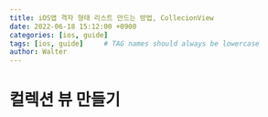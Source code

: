 ```yaml
---
title: iOS앱 격자 형태 리스트 만드는 방법, CollecionView
date: 2022-06-18 15:12:00 +0900
categories: [ios, guide]
tags: [ios, guide]     # TAG names should always be lowercase
author: Walter
---
```


# 컬렉션 뷰 만들기